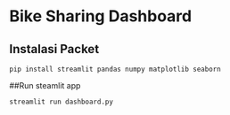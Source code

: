 # Bike Sharing Dashboard

## Instalasi Packet
```
pip install streamlit pandas numpy matplotlib seaborn
```

##Run steamlit app
```
streamlit run dashboard.py

